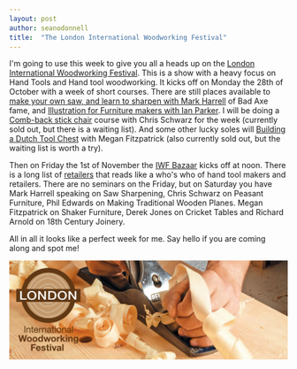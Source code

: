 ```yaml
---
layout: post
author: seanodonnell
title:  "The London International Woodworking Festival"
---
```


I'm going to use this week to give you all a heads up on the [London International Woodworking Festival](https://londoniwf.co.uk/). This is a show with a heavy focus on Hand Tools and Hand tool woodworking. It kicks off on Monday the 28th of October with a week of short courses. There are still places available to [make your own saw, and learn to sharpen with Mark Harrell](https://londoniwf.co.uk/master-saw-sharpening-maintenance-skills-and-build-your-own-bad-axe-with-mark-harrell/) of Bad Axe fame, and [Illustration for Furniture makers with Ian Parker](https://londoniwf.co.uk/illustration-for-furniture-makers/). I will be doing a [Comb-back stick chair](https://londoniwf.co.uk/comb-back-stick-chair-with-christopher-schwarz/)  course with Chris Schwarz for the week (currently sold out, but there is a waiting list). And some other lucky soles will [Building a Dutch Tool Chest](https://londoniwf.co.uk/dutch-tool-chest-with-megan-fitzpatrick/) with Megan Fitzpatrick (also currently sold out, but the waiting list is worth a try).

Then on Friday the 1st of November the [IWF Bazaar](https://londoniwf.co.uk/the-london-iwf-bazaar/) kicks off at noon. There is a long list of [retailers](https://londoniwf.co.uk/the-london-iwf-bazaar/) that reads like a who's who of hand tool makers and retailers. There are no seminars on the Friday, but on Saturday you have Mark Harrell speaking on Saw Sharpening, Chris Schwarz on Peasant Furniture, Phil Edwards on Making Traditional Wooden Planes. Megan Fitzpatrick on Shaker Furniture, Derek Jones on Cricket Tables and Richard Arnold on 18th Century Joinery.

All in all it looks like a perfect week for me. Say hello if you are coming along and spot me! 

![London IWF](/assets/images/londoniwf/1.jpg)


